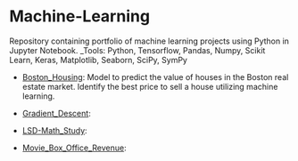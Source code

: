 # Machine-Learning
Repository containing portfolio of machine learning projects using Python in Jupyter Notebook.
_Tools: Python, Tensorflow, Pandas, Numpy, Scikit Learn, Keras, Matplotlib, Seaborn, SciPy, SymPy

  - [Boston_Housing](https://github.com/dt1993/Machine-Learning/tree/master/Boston_Housing): Model to predict the value of houses in the Boston real estate market. Identify the best price to sell a house utilizing machine learning.
  
  - [Gradient_Descent](https://github.com/dt1993/Machine-Learning/tree/master/Gradient_Descent):
  
  - [LSD-Math_Study](https://github.com/dt1993/Machine-Learning/tree/master/LSD-Math_Study):
  
  - [Movie_Box_Office_Revenue](https://github.com/dt1993/Machine-Learning/tree/master/Movie_Box_Office_Revenue):

